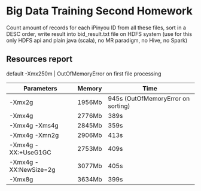 # Big Data Training Second Homework

Count amount of records for each iPinyou ID from all these files, sort in a DESC order, write result into bid_result.txt file on HDFS system (use for this only HDFS api and plain java (scala), no MR paradigm, no Hive, no Spark)

## Resources report

default -Xmx250m | OutOfMemoryError on first file processing

Parameters            | Memory     | Time 
--------------------- | ---------- |-----
-Xmx2g                | 1956Mb     | 945s (OutOfMemoryError on sorting)
-Xmx4g                | 2776Mb     | 389s
-Xmx4g -Xms4g         | 2845Mb     | 359s
-Xmx4g -Xmn2g         | 2906Mb     | 413s
-Xmx4g -XX:+UseG1GC   | 2753Mb     | 409s
-Xmx4g -XX:NewSize=2g | 3077Mb     | 405s
-Xmx8g                | 3634Mb     | 399s
